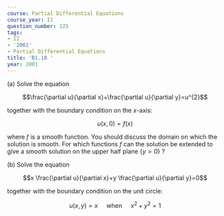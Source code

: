 ```yaml
---
course: Partial Differential Equations
course_year: II
question_number: 125
tags:
- II
- '2001'
- Partial Differential Equations
title: 'B1.18 '
year: 2001
---
```



(a) Solve the equation

$$\frac{\partial u}{\partial x}+\frac{\partial u}{\partial y}=u^{2}$$

together with the boundary condition on the $x$-axis:

$$u(x, 0)=f(x)$$

where $f$ is a smooth function. You should discuss the domain on which the solution is smooth. For which functions $f$ can the solution be extended to give a smooth solution on the upper half plane $\{y>0\}$ ?

(b) Solve the equation

$$x \frac{\partial u}{\partial x}+y \frac{\partial u}{\partial y}=0$$

together with the boundary condition on the unit circle:

$$u(x, y)=x \quad \text { when } \quad x^{2}+y^{2}=1$$